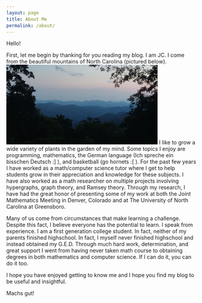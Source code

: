 ```yaml
---
layout: page
title: About Me
permalink: /about/
---
```


Hello!

First, let me begin by thanking for you reading my blog. I am JC. I come from the beautiful mountains of North Carolina (pictured below). 
<img src="../images/mountains.jpg" alt="mountains" width="400"/>
I like to grow a wide variety of plants in the garden of my mind. Some topics I enjoy are programming, mathematics, the German language (Ich spreche ein bisschen Deutsch :] ), and basketball (go hornets :\[ ). For the past few years I have worked as a math/computer science tutor where I get to help students grow in their appreciation and knowledge for these subjects. I have also worked as a math researcher on multiple projects involving hypergraphs, graph theory, and Ramsey theory. Through my research, I have had the great honor of presenting some of my work at both the Joint Mathematics Meeting in Denver, Colorado and at The University of North Carolina at Greensboro.

Many of us come from circumstances that make learning a challenge. Despite this fact, I believe everyone has the potential to learn. I speak from experience. I am a first generation college student. In fact, neither of my parents finished highschool. In fact, I myself never finished highschool and instead obtained my G.E.D. Through much hard work, determination, and great support I went from having never taken math course to obtaining degrees in both mathematics and computer science. If I can do it, you can do it too. 

I hope you have enjoyed getting to know me and I hope you find my blog to be useful and insightful. 

Machs gut!
